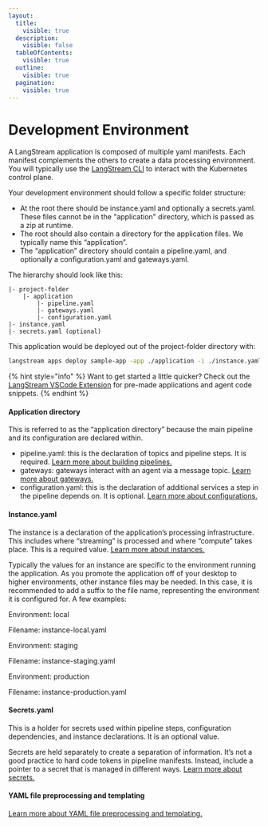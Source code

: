 ```yaml
---
layout:
  title:
    visible: true
  description:
    visible: false
  tableOfContents:
    visible: true
  outline:
    visible: true
  pagination:
    visible: true
---
```


# Development Environment

A LangStream application is composed of multiple yaml manifests. Each manifest complements the others to create a data processing environment. You will typically use the [LangStream CLI](../installation/langstream-cli.md) to interact with the Kubernetes control plane.

Your development environment should follow a specific folder structure:

* At the root there should be instance.yaml and optionally a secrets.yaml. These files cannot be in the "application" directory, which is passed as a zip at runtime.
* The root should also contain a directory for the application files. We typically name this “application”.
* The “application” directory should contain a pipeline.yaml, and optionally a configuration.yaml and gateways.yaml.

The hierarchy should look like this:

```
|- project-folder
    |- application
        |- pipeline.yaml
        |- gateways.yaml
        |- configuration.yaml
|- instance.yaml
|- secrets.yaml (optional)
```

This application would be deployed out of the project-folder directory with:

```bash
langstream apps deploy sample-app -app ./application -i ./instance.yaml -s ./secrets.yaml
```

{% hint style="info" %}
Want to get started a little quicker? Check out the [LangStream VSCode Extension](https://marketplace.visualstudio.com/items?itemName=DataStax.langstream) for pre-made applications and agent code snippets.
{% endhint %}

#### Application directory

This is referred to as the “application directory” because the main pipeline and its configuration are declared within.

* pipeline.yaml: this is the declaration of topics and pipeline steps. It is required. [Learn more about building pipelines.](../pipeline-agents/agent-messaging.md)
* gateways: gateways interact with an agent via a message topic. [Learn more about gateways.](api-gateways.md)
* configuration.yaml: this is the declaration of additional services a step in the pipeline depends on. It is optional. [Learn more about configurations.](configuration.md)

#### Instance.yaml

The instance is a declaration of the application’s processing infrastructure. This includes where “streaming” is processed and where “compute” takes place. This is a required value. [Learn more about instances.](instances.md)

Typically the values for an instance are specific to the environment running the application. As you promote the application off of your desktop to higher environments, other instance files may be needed. In this case, it is recommended to add a suffix to the file name, representing the environment it is configured for. A few examples:

Environment: local

Filename: instance-local.yaml

Environment: staging

Filename: instance-staging.yaml

Environment: production

Filename: instance-production.yaml

#### Secrets.yaml

This is a holder for secrets used within pipeline steps, configuration dependencies, and instance declarations. It is an optional value.&#x20;

Secrets are held separately to create a separation of information. It’s not a good practice to hard code tokens in pipeline manifests. Instead, include a pointer to a secret that is managed in different ways. [Learn more about secrets.](secrets.md)

#### YAML file preprocessing and templating

[Learn more about YAML file preprocessing and templating.](development-environment.md#yaml-file-preprocessing-and-templating)
